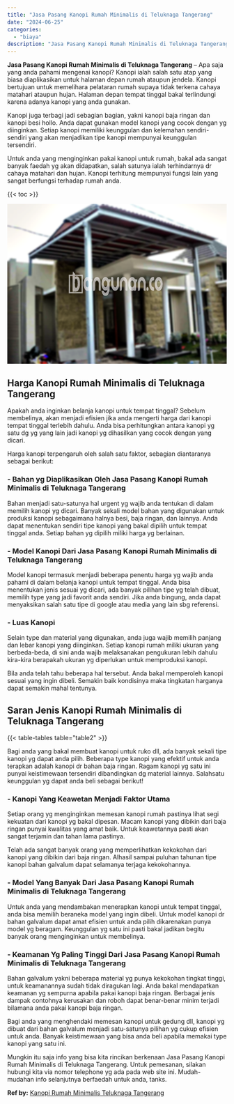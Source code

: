 ```yaml
---
title: "Jasa Pasang Kanopi Rumah Minimalis di Teluknaga Tangerang"
date: "2024-06-25"
categories: 
  - "biaya"
description: "Jasa Pasang Kanopi Rumah Minimalis di Teluknaga Tangerang. Mungkin itu saja info yang bisa kita rincikan berkenaan Jasa Pasang Kanopi Rumah Minimalis di Telu..."
---
```


**Jasa Pasang Kanopi Rumah Minimalis di Teluknaga Tangerang** – Apa saja yang anda pahami mengenai kanopi? Kanopi ialah salah satu atap yang biasa diaplikasikan untuk halaman depan rumah ataupun jendela. Kanopi bertujuan untuk memelihara pelataran rumah supaya tidak terkena cahaya matahari ataupun hujan. Halaman depan tempat tinggal bakal terlindungi karena adanya kanopi yang anda gunakan.

Kanopi juga terbagi jadi sebagian bagian, yakni kanopi baja ringan dan kanopi besi hollo. Anda dapat gunakan model kanopi yang cocok dengan yg diinginkan. Setiap kanopi memiliki keunggulan dan kelemahan sendiri-sendiri yang akan menjadikan tipe kanopi mempunyai keunggulan tersendiri.

Untuk anda yang menginginkan pakai kanopi untuk rumah, bakal ada sangat banyak faedah yg akan didapatkan, salah satunya ialah terhindarnya dr cahaya matahari dan hujan. Kanopi terhitung mempunyai fungsi lain yang sangat berfungsi terhadap rumah anda.

{{< toc >}}

![Jasa Pasang Kanopi Rumah Minimalis di Teluknaga Tangerang](/images/harga-kanopi-minimalis-08.png)

## Harga Kanopi Rumah Minimalis di Teluknaga Tangerang

Apakah anda inginkan belanja kanopi untuk tempat tinggal? Sebelum membelinya, akan menjadi efisien jika anda mengerti harga dari kanopi tempat tinggal terlebih dahulu. Anda bisa perhitungkan antara kanopi yg satu dg yg yang lain jadi kanopi yg dihasilkan yang cocok dengan yang dicari.

Harga kanopi terpengaruh oleh salah satu faktor, sebagian diantaranya sebagai berikut:

### \- Bahan yg Diaplikasikan Oleh Jasa Pasang Kanopi Rumah Minimalis di Teluknaga Tangerang

Bahan menjadi satu-satunya hal urgent yg wajib anda tentukan di dalam memilih kanopi yg dicari. Banyak sekali model bahan yang digunakan untuk produksi kanopi sebagaimana halnya besi, baja ringan, dan lainnya. Anda dapat menentukan sendiri tipe kanopi yang bakal dipilih untuk tempat tinggal anda. Setiap bahan yg dipilih miliki harga yg berlainan.

### \- Model Kanopi Dari Jasa Pasang Kanopi Rumah Minimalis di Teluknaga Tangerang

Model kanopi termasuk menjadi beberapa penentu harga yg wajib anda pahami di dalam belanja kanopi untuk tempat tinggal. Anda bisa menentukan jenis sesuai yg dicari, ada banyak pilihan tipe yg telah dibuat, memilih type yang jadi favorit anda sendiri. Jika anda bingung, anda dapat menyaksikan salah satu tipe di google atau media yang lain sbg referensi.

### \- Luas Kanopi

Selain type dan material yang digunakan, anda juga wajib memilih panjang dan lebar kanopi yang diinginkan. Setiap kanopi rumah miliki ukuran yang berbeda-beda, di sini anda wajib melaksanakan pengukuran lebih dahulu kira-kira berapakah ukuran yg diperlukan untuk memproduksi kanopi.

Bila anda telah tahu beberapa hal tersebut. Anda bakal memperoleh kanopi sesuai yang ingin dibeli. Semakin baik kondisinya maka tingkatan harganya dapat semakin mahal tentunya.

## Saran Jenis Kanopi Rumah Minimalis di Teluknaga Tangerang

{{< table-tables table="table2" >}}

Bagi anda yang bakal membuat kanopi untuk ruko dll, ada banyak sekali tipe kanopi yg dapat anda pilih. Beberapa type kanopi yang efektif untuk anda terapkan adalah kanopi dr bahan baja ringan. Ragam kanopi yg satu ini punyai keistimewaan tersendiri dibandingkan dg material lainnya. Salahsatu keunggulan yg dapat anda beli sebagai berikut!

### \- Kanopi Yang Keawetan Menjadi Faktor Utama

Setiap orang yg menginginkan memesan kanopi rumah pastinya lihat segi kekuatan dari kanopi yg bakal dipesan. Macam kanopi yang dibikin dari baja ringan punyai kwalitas yang amat baik. Untuk keawetannya pasti akan sangat terjamin dan tahan lama pastinya.

Telah ada sangat banyak orang yang memperlihatkan kekokohan dari kanopi yang dibikin dari baja ringan. Alhasil sampai puluhan tahunan tipe kanopi bahan galvalum dapat selamanya terjaga kekokohannya.

### \- Model Yang Banyak Dari Jasa Pasang Kanopi Rumah Minimalis di Teluknaga Tangerang

Untuk anda yang mendambakan menerapkan kanopi untuk tempat tinggal, anda bisa memilih beraneka model yang ingin dibeli. Untuk model kanopi dr bahan galvalum dapat amat efisien untuk anda pilih dikarenakan punya model yg beragam. Keunggulan yg satu ini pasti bakal jadikan begitu banyak orang menginginkan untuk membelinya.

### \- Keamanan Yg Paling Tinggi Dari Jasa Pasang Kanopi Rumah Minimalis di Teluknaga Tangerang

Bahan galvalum yakni beberapa material yg punya kekokohan tingkat tinggi, untuk keamanannya sudah tidak diragukan lagi. Anda bakal mendapatkan keamanan yg sempurna apabila pakai kanopi baja ringan. Berbagai jenis dampak contohnya kerusakan dan roboh dapat benar-benar minim terjadi bilamana anda pakai kanopi baja ringan.

Bagi anda yang menghendaki memesan kanopi untuk gedung dll, kanopi yg dibuat dari bahan galvalum menjadi satu-satunya pilihan yg cukup efisien untuk anda. Banyak keistimewaan yang bisa anda beli apabila memakai type kanopi yang satu ini.

Mungkin itu saja info yang bisa kita rincikan berkenaan Jasa Pasang Kanopi Rumah Minimalis di Teluknaga Tangerang. Untuk pemesanan, silakan hubungi kita via nomor telephone yg ada pada web site ini. Mudah-mudahan info selanjutnya berfaedah untuk anda, tanks.

**Ref by:**  [Kanopi Rumah Minimalis Teluknaga Tangerang](https://id.wikipedia.org/wiki/Kanopi)
